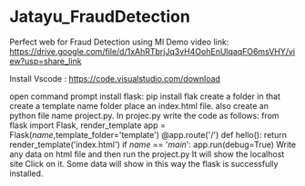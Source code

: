 # Jatayu_FraudDetection
Perfect web for Fraud Detection using Ml
Demo video link: https://drive.google.com/file/d/1xAhRTbrjJq3vH4OohEnUlqaqFO6msVHY/view?usp=share_link


Install Vscode :
  https://code.visualstudio.com/download
  
open command prompt install flask:
  pip install flak
create a folder in that create a template name folder place an index.html file.
also create an python file name project.py.
In projec.py write the code as follows:
  from flask import Flask, render_template
  app = Flask(_name_,template_folder='template')
  @app.route('/')
  def hello():
    return render_template('index.html')
  if _name_ == '_main_':
    app.run(debug=True)
Write any data on html file and then run the project.py
It will show the localhost site Click on it.
Some data will show in this way the flask is successfully installed.
